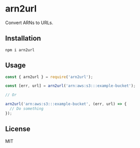 # arn2url

Convert ARNs to URLs.

## Installation

```
npm i arn2url
```

## Usage

``` javascript
const { arn2url } = require('arn2url');

const [err, url] = arn2url('arn:aws:s3:::example-bucket');

// Or

arn2url('arn:aws:s3:::example-bucket', (err, url) => {
  // Do something
});
```

## License

MIT
